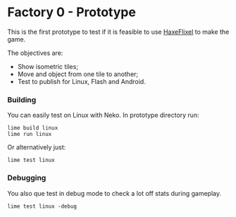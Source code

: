 Factory 0 - Prototype
=====================

This is the first prototype to test if it is feasible to use
[HaxeFlixel](http://haxeflixel.com/ "HaxeFlixel") to make the game.

The objectives are:
* Show isometric tiles;
* Move and object from one tile to another;
* Test to publish for Linux, Flash and Android.

### Building
You can easily test on Linux with Neko. In prototype directory run:

```
lime build linux
lime run linux
```

Or alternatively just:

```
lime test linux
```

### Debugging
You also que test in debug mode to check a lot off stats during gameplay.

```
lime test linux -debug
```
